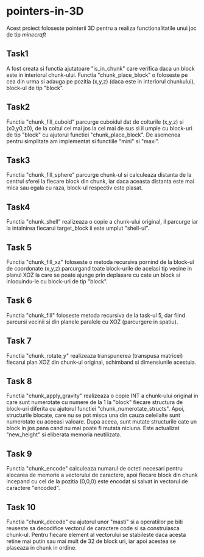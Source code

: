 # pointers-in-3D

Acest proiect foloseste pointerii 3D pentru a realiza functionalitatile unui joc de tip *minecraft*

## Task1

A fost creata si functia ajutatoare "is_in_chunk" care verifica daca un block este in interiorul chunk-ului. Functia "chunk_place_block" o foloseste pe cea din urma si adauga pe pozitia (x,y,z) (daca este in interiorul chunkului), block-ul de tip "block".

## Task2

Functia "chunk_fill_cuboid" parcurge cuboidul dat de colturile (x,y,z) si (x0,y0,z0), de la coltul cel mai jos la cel mai de sus si il umple cu block-uri de tip "block" cu ajutorul functiei "chunk_place_block". De asemenea pentru simplitate am implementat si functiile "mini" si "maxi".

## Task3

Functia "chunk_fill_sphere" parcurge chunk-ul si calculeaza distanta de la centrul sferei la fiecare block din chunk, iar daca aceasta distanta este mai mica sau egala cu raza, block-ul respectiv este plasat.

## Task4

Functia "chunk_shell" realizeaza o copie a chunk-ului original, il parcurge iar la intalnirea fiecarui target_block ii este umplut "shell-ul".

## Task 5

Functia "chunk_fill_xz" foloseste o metoda recursiva pornind de la block-ul de coordonate (x,y,z) parcurgand toate block-urile de acelasi tip vecine in planul XOZ la care se poate ajunge prin deplasare cu cate un block si inlocuindu-le cu block-uri de tip "block".

## Task 6

Functia "chunk_fill" foloseste metoda recursiva de la task-ul 5, dar fiind parcursi vecinii si din planele paralele cu XOZ (parcurgere in spatiu).

## Task 7

Functia "chunk_rotate_y" realizeaza transpunerea (transpusa matricei) fiecarui plan XOZ din chunk-ul original, schimband si dimensiunile acestuia.

## Task 8

Functia "chunk_apply_gravity" realizeaza o copie INT a chunk-ului original in care sunt numerotate cu numere de la 1 la "block" fiecare structura de block-uri diferita cu ajutorul functiei "chunk_numerotate_structs". Apoi, structurile blocate, care nu se pot misca una din cauza celeilalte sunt numerotate cu aceeasi valoare. Dupa aceea, sunt mutate structurile cate un block in jos pana cand nu mai poate fi mutata niciuna. Este actualizat "new_height" si eliberata memoria neutilizata.

## Task 9

Functia "chunk_encode" calculeaza numarul de octeti necesari pentru alocarea de memorie a vectorului de caractere, apoi fiecare block din chunk incepand cu cel de la pozitia (0,0,0) este encodat si salvat in vectorul de caractere "encoded".

## Task 10

Functia "chunk_decode" cu ajutorul unor "masti" si a operatiilor pe biti reuseste sa decodifice vectorul de caractere code si sa construiasca chunk-ul. Pentru fiecare element al vectorului se stabileste daca acesta retine mai putin sau mai mult de 32 de block uri, iar apoi acestea se plaseaza in chunk in ordine.
